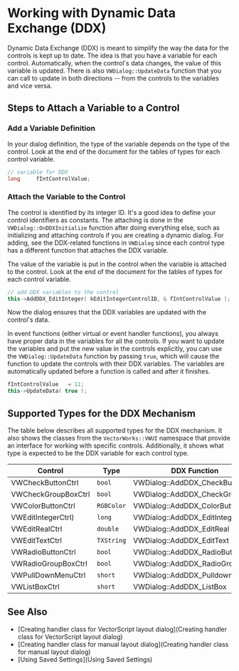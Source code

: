 # Working with Dynamic Data Exchange (DDX)

Dynamic Data Exchange (DDX) is meant to simplify the way the data for the controls is kept up to date. The idea is that you have a variable for each control. Automatically, when the control's data changes, the value of this variable is updated. There is also `VWDialog::UpdateData` function that you can call to update in both directions -- from the controls to the variables and vice versa.

## Steps to Attach a Variable to a Control

### Add a Variable Definition

In your dialog definition, the type of the variable depends on the type of the control. Look at the end of the document for the tables of types for each control variable.

```cpp
// variable for DDX
long     fIntControlValue;
```

### Attach the Variable to the Control

The control is identified by its integer ID. It's a good idea to define your control identifiers as constants. The attaching is done in the `VWDialog::OnDDXInitialize` function after doing everything else, such as initializing and attaching controls if you are creating a dynamic dialog. For adding, see the DDX-related functions in `VWDialog` since each control type has a different function that attaches the DDX variable. 

The value of the variable is put in the control when the variable is attached to the control. Look at the end of the document for the tables of types for each control variable.

```cpp
// add DDX variables to the control
this->AddDDX_EditInteger( kEditIntegerControlID, & fIntControlValue );
```

Now the dialog ensures that the DDX variables are updated with the control's data.

In event functions (either virtual or event handler functions), you always have proper data in the variables for all the controls. If you want to update the variables and put the new value in the controls explicitly, you can use the `VWDialog::UpdateData` function by passing `true`, which will cause the function to update the controls with their DDX variables. The variables are automatically updated before a function is called and after it finishes.

```cpp
fIntControlValue   = 11;
this->UpdateData( true );
```

## Supported Types for the DDX Mechanism

The table below describes all supported types for the DDX mechanism. It also shows the classes from the `VectorWorks::VWUI` namespace that provide an interface for working with specific controls. Additionally, it shows what type is expected to be the DDX variable for each control type.

| Control                              | Type      | DDX Function                                      |
|--------------------------------------|-----------|--------------------------------------------------|
| VWCheckButtonCtrl   | `bool`    | VWDialog::AddDDX_CheckButton |
| VWCheckGroupBoxCtrl | `bool`    | VWDialog::AddDDX_CheckGroupBox |
| VWColorButtonCtrl   | `RGBColor`| VWDialog::AddDDX_ColorButton |
| VWEditIntegerCtrl)  | `long`    | VWDialog::AddDDX_EditInteger |
| VWEditRealCtrl      | `double`  | VWDialog::AddDDX_EditReal |
| VWEditTextCtrl      | `TXString`| VWDialog::AddDDX_EditText |
| VWRadioButtonCtrl   | `bool`    | VWDialog::AddDDX_RadioButton |
| VWRadioGroupBoxCtrl | `bool`    | VWDialog::AddDDX_RadioGroupBox |
| VWPullDownMenuCtrl  | `short`   | VWDialog::AddDDX_PulldownMenu |
| VWListBoxCtrl       | `short`   | VWDialog::AddDDX_ListBox |

## See Also

- [Creating handler class for VectorScript layout dialog](Creating handler class for VectorScript layout dialog)
- [Creating handler class for manual layout dialog](Creating handler class for manual layout dialog)
- [Using Saved Settings](Using Saved Settings)
